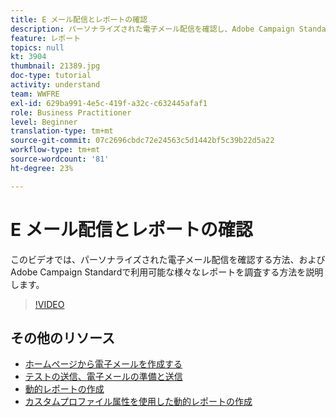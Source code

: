 ```yaml
---
title: E メール配信とレポートの確認
description: パーソナライズされた電子メール配信を確認し、Adobe Campaign Standardで利用可能な様々なレポートを調査する方法を説明します。
feature: レポート
topics: null
kt: 3904
thumbnail: 21389.jpg
doc-type: tutorial
activity: understand
team: WWFRE
exl-id: 629ba991-4e5c-419f-a32c-c632445afaf1
role: Business Practitioner
level: Beginner
translation-type: tm+mt
source-git-commit: 07c2696cbdc72e24563c5d1442bf5c39b22d5a22
workflow-type: tm+mt
source-wordcount: '81'
ht-degree: 23%

---
```


# E メール配信とレポートの確認

このビデオでは、パーソナライズされた電子メール配信を確認する方法、およびAdobe Campaign Standardで利用可能な様々なレポートを調査する方法を説明します。

>[!VIDEO](https://video.tv.adobe.com/v/21389?quality=12)

## その他のリソース

* [ホームページから電子メールを作成する](/help/communication-channels/email/create-email-from-homepage.md)
* [テストの送信、電子メールの準備と送信](/help/communication-channels/email/sending-test-preparing-sending-email.md)
* [動的レポートの作成](/help/reporting/creating-a-dynamic-report.md)
* [カスタムプロファイル属性を使用した動的レポートの作成](/help/reporting/custom-profile-attributes-dynamic-reports.md)
